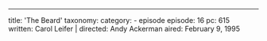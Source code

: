 ---
title: 'The Beard'
taxonomy:
    category:
        - episode
episode: 16
pc: 615         
written: Carol Leifer |
directed: Andy Ackerman
aired: February 9, 1995

